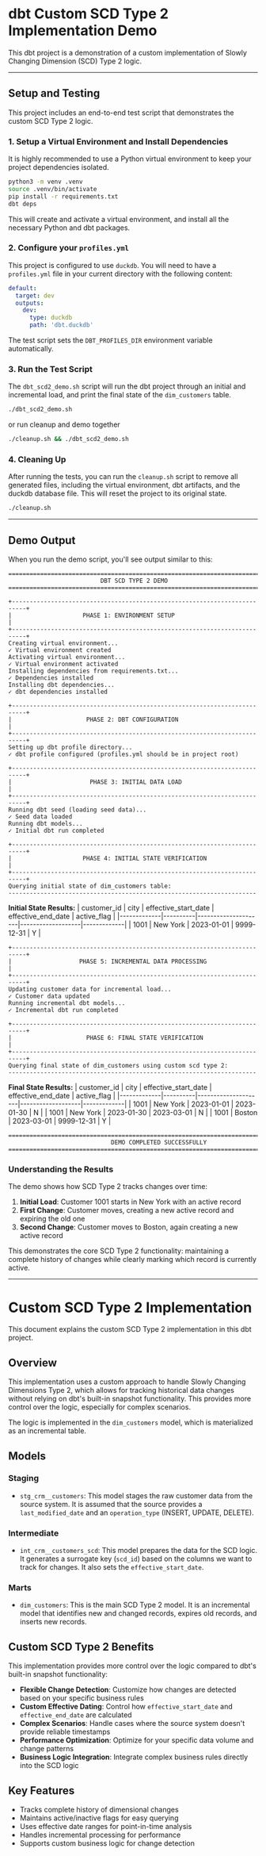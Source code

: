 # dbt Custom SCD Type 2 Implementation Demo

This dbt project is a demonstration of a custom implementation of Slowly Changing Dimension (SCD) Type 2 logic.

---

## Setup and Testing

This project includes an end-to-end test script that demonstrates the custom SCD Type 2 logic.

### 1. Setup a Virtual Environment and Install Dependencies

It is highly recommended to use a Python virtual environment to keep your project dependencies isolated.

```bash
python3 -m venv .venv
source .venv/bin/activate
pip install -r requirements.txt
dbt deps
```

This will create and activate a virtual environment, and install all the necessary Python and dbt packages.

### 2. Configure your `profiles.yml`

This project is configured to use `duckdb`. You will need to have a `profiles.yml` file in your current directory with the following content:

```yaml
default:
  target: dev
  outputs:
    dev:
      type: duckdb
      path: 'dbt.duckdb'
```

The test script sets the `DBT_PROFILES_DIR` environment variable automatically.

### 3. Run the Test Script

The `dbt_scd2_demo.sh` script will run the dbt project through an initial and incremental load, and print the final state of the `dim_customers` table.

```bash
./dbt_scd2_demo.sh
```

or run cleanup and demo together

```bash
./cleanup.sh && ./dbt_scd2_demo.sh
```

### 4. Cleaning Up

After running the tests, you can run the `cleanup.sh` script to remove all generated files, including the virtual environment, dbt artifacts, and the duckdb database file. This will reset the project to its original state.

```bash
./cleanup.sh
```

---

## Demo Output

When you run the demo script, you'll see output similar to this:

```
==============================================================================
                          DBT SCD TYPE 2 DEMO                                 
==============================================================================

+--------------------------------------------------------------------------+
|                    PHASE 1: ENVIRONMENT SETUP                           |
+--------------------------------------------------------------------------+
Creating virtual environment...
✓ Virtual environment created
Activating virtual environment...
✓ Virtual environment activated
Installing dependencies from requirements.txt...
✓ Dependencies installed
Installing dbt dependencies...
✓ dbt dependencies installed

+--------------------------------------------------------------------------+
|                     PHASE 2: DBT CONFIGURATION                          |
+--------------------------------------------------------------------------+
Setting up dbt profile directory...
✓ dbt profile configured (profiles.yml should be in project root)

+--------------------------------------------------------------------------+
|                      PHASE 3: INITIAL DATA LOAD                         |
+--------------------------------------------------------------------------+
Running dbt seed (loading seed data)...
✓ Seed data loaded
Running dbt models...
✓ Initial dbt run completed

+--------------------------------------------------------------------------+
|                    PHASE 4: INITIAL STATE VERIFICATION                  |
+--------------------------------------------------------------------------+
Querying initial state of dim_customers table:
----------------------------------------------------------------------
```

**Initial State Results:**
| customer_id | city     | effective_start_date | effective_end_date | active_flag |
|-------------|----------|---------------------|-------------------|-------------|
| 1001        | New York | 2023-01-01          | 9999-12-31        | Y           |

```
+--------------------------------------------------------------------------+
|                   PHASE 5: INCREMENTAL DATA PROCESSING                  |
+--------------------------------------------------------------------------+
Updating customer data for incremental load...
✓ Customer data updated
Running incremental dbt models...
✓ Incremental dbt run completed

+--------------------------------------------------------------------------+
|                     PHASE 6: FINAL STATE VERIFICATION                   |
+--------------------------------------------------------------------------+
Querying final state of dim_customers using custom scd type 2:
----------------------------------------------------------------------
```

**Final State Results:**
| customer_id | city     | effective_start_date | effective_end_date | active_flag |
|-------------|----------|---------------------|-------------------|-------------|
| 1001        | New York | 2023-01-01          | 2023-01-30        | N           |
| 1001        | New York | 2023-01-30          | 2023-03-01        | N           |
| 1001        | Boston   | 2023-03-01          | 9999-12-31        | Y           |

```
==============================================================================
                             DEMO COMPLETED SUCCESSFULLY                      
==============================================================================
```

### Understanding the Results

The demo shows how SCD Type 2 tracks changes over time:

1. **Initial Load**: Customer 1001 starts in New York with an active record
2. **First Change**: Customer moves, creating a new active record and expiring the old one
3. **Second Change**: Customer moves to Boston, again creating a new active record

This demonstrates the core SCD Type 2 functionality: maintaining a complete history of changes while clearly marking which record is currently active.

---

# Custom SCD Type 2 Implementation

This document explains the custom SCD Type 2 implementation in this dbt project.

## Overview

This implementation uses a custom approach to handle Slowly Changing Dimensions Type 2, which allows for tracking historical data changes without relying on dbt's built-in snapshot functionality. This provides more control over the logic, especially for complex scenarios.

The logic is implemented in the `dim_customers` model, which is materialized as an incremental table.

## Models

### Staging
- `stg_crm__customers`: This model stages the raw customer data from the source system. It is assumed that the source provides a `last_modified_date` and an `operation_type` (INSERT, UPDATE, DELETE).

### Intermediate
- `int_crm__customers_scd`: This model prepares the data for the SCD logic. It generates a surrogate key (`scd_id`) based on the columns we want to track for changes. It also sets the `effective_start_date`.

### Marts
- `dim_customers`: This is the main SCD Type 2 model. It is an incremental model that identifies new and changed records, expires old records, and inserts new records.

## Custom SCD Type 2 Benefits

This implementation provides more control over the logic compared to dbt's built-in snapshot functionality:

- **Flexible Change Detection**: Customize how changes are detected based on your specific business rules
- **Custom Effective Dating**: Control how `effective_start_date` and `effective_end_date` are calculated
- **Complex Scenarios**: Handle cases where the source system doesn't provide reliable timestamps
- **Performance Optimization**: Optimize for your specific data volume and change patterns
- **Business Logic Integration**: Integrate complex business rules directly into the SCD logic

## Key Features

- Tracks complete history of dimensional changes
- Maintains active/inactive flags for easy querying
- Uses effective date ranges for point-in-time analysis
- Handles incremental processing for performance
- Supports custom business logic for change detection